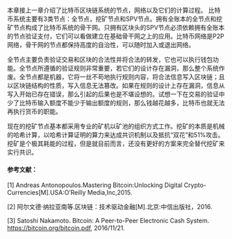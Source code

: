本章接上一章介绍了比特币区块链系统的节点，网络以及它们的计算过程。 比特币系统主要有3类节点：全节点，挖矿节点和SPV节点。拥有全账本的全节点和挖矿节点构成了比特币系统的骨干网。只拥有区块头的SPV节点必须依赖拥有全账本的节点验证支付，它们可以看做建立在基础骨干网之上的应用。比特币网络是P2P网络，骨干网的节点都保持高度的自治性，可以随时加入或退出网络。

全节点主要负责验证交易和区块的合法性并将合法的转发，它也可以执行钱包功能。全节点所遵循的验证规则非常重要，若它们的设计存在漏洞，那么整个系统作废。全节点都是机器，它将一丝不苟地执行规则内容，将合法信息写入区块链；且以区块链结构的性质，写入信息无法篡改。如果在规则的设计上存在漏洞，信息从写入开始已存在错误，那么引起的后果也是不堪设想的。试想一下在交易的验证中少了比特币输入额度不能少于输出额度的规则，那么钱越花越多，比特币也就无法再执行货币的职能。

现在的挖矿节点基本都采用专业的矿机以矿池的组织方式工作。挖矿的本质是机械的哈希计算，以哈希计算证明的算力来达成共识机制以及抵抗“双花”和51%攻击。挖矿是个极其耗能的过程，但是就目前而言，还没有更好的方案来完全替代挖矿来实行共识。



#### 参考文献：

\[1\] Andreas Antonopoulos.Mastering Bitcoin:Unlocking Digital Crypto-Currencies\[M\].USA:O’Reilly Media,Inc,2015.

\[2\] 阿尔文德·纳拉亚南等.区块链：技术驱动金融\[M\].北京:中信出版社，2016.

\[3\] Satoshi Nakamoto. Bitcoin: A Peer-to-Peer Electronic Cash System. https://bitcoin.org/bitcoin.pdf, 2016/11/21.



